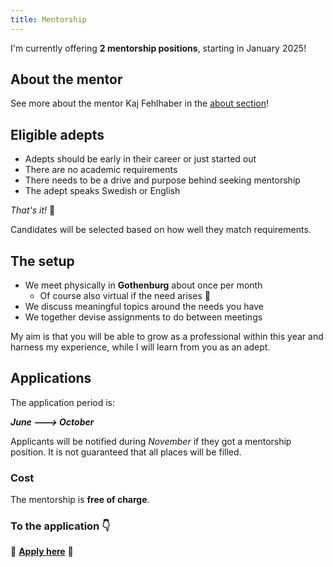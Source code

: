 ```yaml
---
title: Mentorship
---
```


I'm currently offering **2 mentorship positions**, starting in January 2025!

## About the mentor
See more about the mentor Kaj Fehlhaber in the [about section](../about)!

## Eligible adepts

- Adepts should be early in their career or just started out
- There are no academic requirements
- There needs to be a drive and purpose behind seeking mentorship
- The adept speaks Swedish or English

*That's it!* 🙌

Candidates will be selected based on how well they match requirements.

## The setup

- We meet physically in **Gothenburg** about once per month
  - Of course also virtual if the need arises 🎤
- We discuss meaningful topics around the needs you have
- We together devise assignments to do between meetings

My aim is that you will be able to grow as a professional within this year and harness my experience, while I will learn
from you as an adept.

## Applications
The application period is:

***June ---> October***

Applicants will be notified during *November* if they got a mentorship position.
It is not guaranteed that all places will be filled.

### Cost
The mentorship is **free of charge**.

### To the application 👇

📨 [**Apply here**](https://forms.gle/qx2zdkXJTEFTxeM16) 📨
